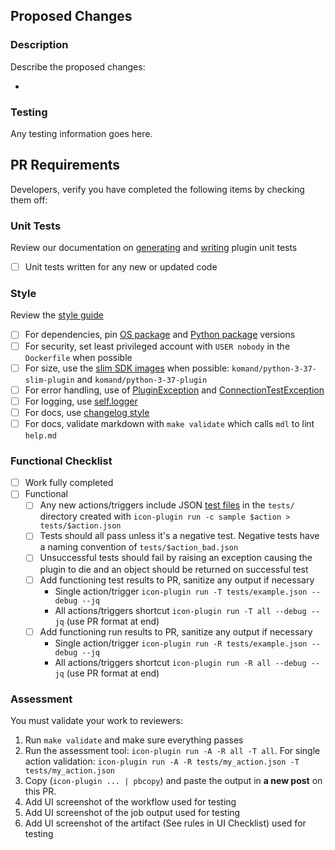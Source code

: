 ## Proposed Changes

### Description

Describe the proposed changes:

  -

### Testing

Any testing information goes here.

## PR Requirements

Developers, verify you have completed the following items by checking them off:

### Unit Tests

Review our documentation on [generating](https://docs.rapid7.com/insightconnect/unit-test-generation) and [writing](https://docs.rapid7.com/insightconnect/unit-test-primer) plugin unit tests

- [ ] Unit tests written for any new or updated code

### Style

Review the [style guide](https://docs.rapid7.com/insightconnect/style-guide/)

- [ ] For dependencies, pin [OS package](https://docs.rapid7.com/insightconnect/style-guide/#dockerfile) and [Python package](https://docs.rapid7.com/insightconnect/style-guide/#requirements.txt) versions
- [ ] For security, set least privileged account with ``USER nobody`` in the ``Dockerfile`` when possible
- [ ] For size, use the [slim SDK images](https://docs.rapid7.com/insightconnect/sdk-guide/#sdk-guide) when possible: ``komand/python-3-37-slim-plugin`` and ``komand/python-3-37-plugin``
- [ ] For error handling, use of [PluginException](https://docs.rapid7.com/insightconnect/error-handling-in-integrations/#plugin-exceptions) and [ConnectionTestException](https://docs.rapid7.com/insightconnect/error-handling-in-integrations#connection-exceptions)
- [ ] For logging, use [self.logger](https://docs.rapid7.com/insightconnect/sdk-guide/#logging)
- [ ] For docs, use [changelog style](https://docs.rapid7.com/insightconnect/style-guide/#changelog)
- [ ] For docs, validate markdown with ``make validate`` which calls ``mdl`` to lint ``help.md``

### Functional Checklist
- [ ] Work fully completed
- [ ] Functional
  - [ ] Any new actions/triggers include JSON [test files](https://docs.rapid7.com/insightconnect/style-guide/#tests) in the `tests/` directory created with `icon-plugin run -c sample $action > tests/$action.json`
  - [ ] Tests should all pass unless it's a negative test. Negative tests have a naming convention of `tests/$action_bad.json`
  - [ ] Unsuccessful tests should fail by raising an exception causing the plugin to die and an object should be returned on successful test
  - [ ] Add functioning test results to PR, sanitize any output if necessary
    * Single action/trigger `icon-plugin run -T tests/example.json --debug --jq`
    * All actions/triggers shortcut `icon-plugin run -T all --debug --jq` (use PR format at end)
  - [ ] Add functioning run results to PR, sanitize any output if necessary
    * Single action/trigger `icon-plugin run -R tests/example.json --debug --jq`
    * All actions/triggers shortcut `icon-plugin run -R all --debug --jq` (use PR format at end)

### Assessment

You must validate your work to reviewers:

1. Run `make validate` and make sure everything passes
2. Run the assessment tool: `icon-plugin run -A -R all -T all`. For single action validation: `icon-plugin run -A -R tests/my_action.json -T tests/my_action.json`
3. Copy (`icon-plugin ... | pbcopy`) and paste the output in **a new post** on this PR.
4. Add UI screenshot of the workflow used for testing
5. Add UI screenshot of the job output used for testing
6. Add UI screenshot of the artifact (See rules in UI Checklist) used for testing

